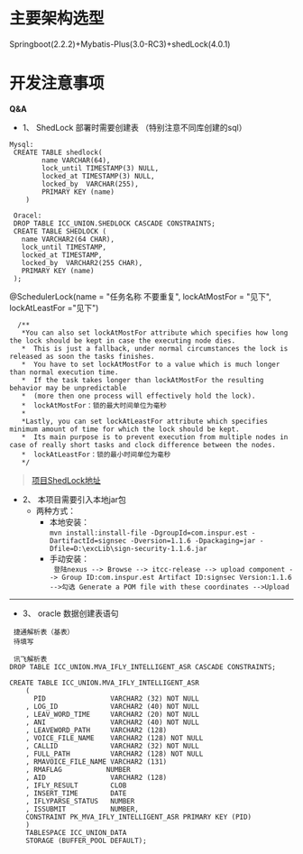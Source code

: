 # **主要架构选型**
Springboot(2.2.2)+Mybatis-Plus(3.0-RC3)+shedLock(4.0.1)

# **开发注意事项**
**Q&A**  
 *  1、 ShedLock 部署时需要创建表 （特别注意不同库创建的sql）

  ```
  Mysql:
   CREATE TABLE shedlock(
          name VARCHAR(64), 
          lock_until TIMESTAMP(3) NULL, 
          locked_at TIMESTAMP(3) NULL, 
          locked_by  VARCHAR(255), 
          PRIMARY KEY (name)
      ) 
  
   Oracel:
   DROP TABLE ICC_UNION.SHEDLOCK CASCADE CONSTRAINTS;
   CREATE TABLE SHEDLOCK (
     name VARCHAR2(64 CHAR),
     lock_until TIMESTAMP,
     locked_at TIMESTAMP,
     locked_by  VARCHAR2(255 CHAR),
     PRIMARY KEY (name)
   );
  ```
  @SchedulerLock(name = "任务名称 不要重复", lockAtMostFor = "见下", lockAtLeastFor ="见下")
  ```
    /**
     *You can also set lockAtMostFor attribute which specifies how long the lock should be kept in case the executing node dies.
     *  This is just a fallback, under normal circumstances the lock is released as soon the tasks finishes.
     *  You have to set lockAtMostFor to a value which is much longer than normal execution time.
     *  If the task takes longer than lockAtMostFor the resulting behavior may be unpredictable
     *  (more then one process will effectively hold the lock).
     *  lockAtMostFor：锁的最大时间单位为毫秒
     *
     *Lastly, you can set lockAtLeastFor attribute which specifies minimum amount of time for which the lock should be kept.
     *  Its main purpose is to prevent execution from multiple nodes in case of really short tasks and clock difference between the nodes.
     *  lockAtLeastFor：锁的最小时间单位为毫秒
     */
```

> [项目ShedLock地址](https://github.com/lukas-krecan/ShedLock)


 * 2、 本项目需要引入本地jar包   
   - 两种方式：  
      - 本地安装：   
       ``` mvn install:install-file -DgroupId=com.inspur.est -DartifactId=signsec -Dversion=1.1.6 -Dpackaging=jar -Dfile=D:\excLib\sign-security-1.1.6.jar  ```  
      - 手动安装：  
      ``` 登陆nexus --> Browse --> itcc-release --> upload component --> Group ID:com.inspur.est Artifact ID:signsec Version:1.1.6 -->勾选 Generate a POM file with these coordinates -->Upload``` 

---

* 3、 oracle 数据创建表语句

```
 捷通解析表（基表）
 待填写  

 讯飞解析表
DROP TABLE ICC_UNION.MVA_IFLY_INTELLIGENT_ASR CASCADE CONSTRAINTS;

CREATE TABLE ICC_UNION.MVA_IFLY_INTELLIGENT_ASR
	(
	  PID                VARCHAR2 (32) NOT NULL
	, LOG_ID             VARCHAR2 (40) NOT NULL
	, LEAV_WORD_TIME     VARCHAR2 (20) NOT NULL
	, ANI                VARCHAR2 (40) NOT NULL
	, LEAVEWORD_PATH     VARCHAR2 (128)
	, VOICE_FILE_NAME    VARCHAR2 (128) NOT NULL
	, CALLID             VARCHAR2 (32) NOT NULL
	, FULL_PATH          VARCHAR2 (128) NOT NULL
	, RMAVOICE_FILE_NAME VARCHAR2 (131)
	, RMAFLAG           NUMBER
	, AID                VARCHAR2 (128)
	, IFLY_RESULT        CLOB
	, INSERT_TIME        DATE
	, IFLYPARSE_STATUS   NUMBER
	, ISSUBMIT           NUMBER,
	CONSTRAINT PK_MVA_IFLY_INTELLIGENT_ASR PRIMARY KEY (PID)
	)
	TABLESPACE ICC_UNION_DATA
	STORAGE (BUFFER_POOL DEFAULT);


```